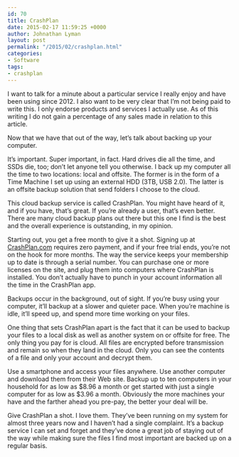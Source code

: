 ```yaml
---
id: 70
title: CrashPlan
date: 2015-02-17 11:59:25 +0000
author: Johnathan Lyman
layout: post
permalink: "/2015/02/crashplan.html"
categories:
- Software
tags:
- crashplan
---
```

I want to talk for a minute about a particular service I really enjoy and have been using since 2012. I also want to be very clear that I’m not being paid to write this. I only endorse products and services I actually use. As of this writing I do not gain a percentage of any sales made in relation to this article.

Now that we have that out of the way, let’s talk about backing up your computer.

It’s important. Super important, in fact. Hard drives die all the time, and SSDs die, too; don’t let anyone tell you otherwise. I back up my computer all the time to two locations: local and offsite. The former is in the form of a Time Machine I set up using an external HDD (3TB, USB 2.0). The latter is an offsite backup solution that send folders I choose to the cloud.

This cloud backup service is called CrashPlan. You might have heard of it, and if you have, that’s great. If you’re already a user, that’s even better. There are many cloud backup plans out there but this one I find is the best and the overall experience is outstanding, in my opinion.

Starting out, you get a free month to give it a shot. Signing up at [CrashPlan.com][1] requires zero payment, and if your free trial ends, you’re not on the hook for more months. The way the service keeps your membership up to date is through a serial number. You can purchase one or more licenses on the site, and plug them into computers where CrashPlan is installed. You don’t actually have to punch in your account information all the time in the CrashPlan app.

Backups occur in the background, out of sight. If you’re busy using your computer, it’ll backup at a slower and quieter pace. When you’re machine is idle, it’ll speed up, and spend more time working on your files.

One thing that sets CrashPlan apart is the fact that it can be used to backup your files to a local disk as well as another system on or offsite for free. The only thing you pay for is cloud. All files are encrypted before transmission and remain so when they land in the cloud. Only you can see the contents of a file and only your account and decrypt them.

Use a smartphone and access your files anywhere. Use another computer and download them from their Web site. Backup up to ten computers in your household for as low as $8.96 a month or get started with just a single computer for as low as $3.96 a month. Obviously the more machines your have and the farther ahead you pre-pay, the better your deal will be.

Give CrashPlan a shot. I love them. They’ve been running on my system for almost three years now and I haven’t had a single complaint. It’s a backup service I can set and forget and they’ve done a great job of staying out of the way while making sure the files I find most important are backed up on a regular basis.

[1]: http://CrashPlan.com